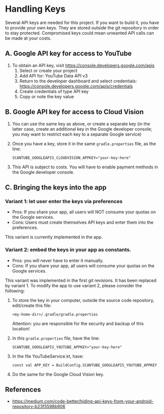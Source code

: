 # Handling Keys

Several API keys are needed for this project. If you want to build it, you have to provide your own keys. They are stored outside the git repository in order to stay protected. Compromised keys could mean unwanted API calls can be made at your costs.

## A. Google API key for access to YouTube

1. To obtain an API key, visit https://console.developers.google.com/apis
    1. Select or create your project
    2. Add API for: YouTube Data API v3
    3. Return to the developer dashboard and select credentials: https://console.developers.google.com/apis/credentials
    4. Create credentials of type API key
    5. Copy or note the key value    

## B. Google API key for access to Cloud Vision

1. You can use the same key as above, or create a separate key
   (in the latter case, create an additional key in the Google developer console; you may want to
   restrict each key to a separate Google service)

2. Once you have a key, store it in the same `gradle.properties` file, as the line:

   ``SCANTUBE_GOOGLEAPIS_CLOUDVISION_APPKEY="your-key-here"``

3. This API is subject to costs. You will have to enable payment methods in the Google developer console.

## C. Bringing the keys into the app

### Variant 1: let user enter the keys via preferences

- Pros: If you share your app, all users will NOT consume your quotas on the Google services.
- Cons: Users must create themselves API keys and enter them into the preferences.

This variant is currently implemented in the app.

### Variant 2: embed the keys in your app as constants.

- Pros: you will never have to enter it manually.
- Cons: If you share your app, all users will consume your quotas on the Google services.

This variant was implemented in the first git revisions. It has been replaced by variant 1. To modify the app to use variant 2, please consider the following:

1. To store the key in your computer, outside the source code repository, edit/create this file:

   ``<my-home-dir>/.gradle/gradle.properties``
   
   Attention: you are responsible for the security and backup of this location!

2. In this `gradle.properties` file, have the line:

   ``SCANTUBE_GOOGLEAPIS_YOUTUBE_APPKEY="your-key-here"``
 
3. In the file YouTubeService.kt, have:

   ``const val APP_KEY = BuildConfig.SCANTUBE_GOOGLEAPIS_YOUTUBE_APPKEY``

4. Do the same for the Google Cloud Vision key.


## References

- https://medium.com/code-better/hiding-api-keys-from-your-android-repository-b23f5598b906
